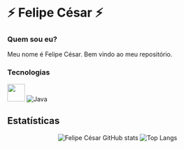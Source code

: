 # ⚡ Felipe César ⚡

### Quem sou eu?

Meu nome é Felipe César. Bem vindo ao meu repositório.

### Tecnologias

<img src="https://cdn.jsdelivr.net/gh/devicons/devicon/icons/java/java-original.svg" width="40" height="40"/> ![Java](https://img.shields.io/badge/Java-007396?style=for-the-badge&logo=java&logoColor=white)

## Estatísticas

<p align="center">
  <img src="https://github-readme-stats.vercel.app/api?username=felipecesargomes&show_icons=true&theme=default" alt="Felipe César GitHub stats" />
  <img src="https://github-readme-stats.vercel.app/api/top-langs/?username=felipecesargomes&layout=compact&theme=default" alt="Top Langs" />
</p>
